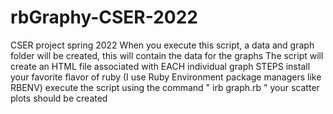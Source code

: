 # rbGraphy-CSER-2022
CSER project spring 2022
When you execute this script, a data and graph folder will be created, this will contain the data for the graphs
The script will create an HTML file associated with EACH individual graph
STEPS
install your favorite flavor of ruby (I use Ruby Environment package managers like RBENV)
execute the script using the command " irb graph.rb "
your scatter plots should be created

